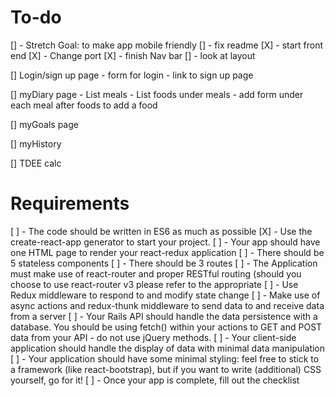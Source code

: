 # To-do
[] - Stretch Goal: to make app mobile friendly
[] - fix readme
[X] - start front end
[X] - Change port
[X] - finish Nav bar
[] - look at layout

[] Login/sign up page
    - form for login
    - link to sign up page

[] myDiary page
    - List meals
    - List foods under meals
    - add form under each meal after foods to add a food

[] myGoals page 

[] myHistory

[] TDEE calc

# Requirements

[ ] - The code should be written in ES6 as much as possible
[X] - Use the create-react-app generator to start your project.
[ ] - Your app should have one HTML page to render your react-redux application
[ ] - There should be 5 stateless components
[ ] - There should be 3 routes
[ ] - The Application must make use of react-router and proper RESTful routing (should you choose to use react-router v3 please refer to the appropriate 
[ ] - Use Redux middleware to respond to and modify state change
[ ] - Make use of async actions and redux-thunk middleware to send data to and receive data from a server
[ ] - Your Rails API should handle the data persistence with a database. You should be using fetch() within your actions to GET and POST data from your API - do not use jQuery methods.
[ ] - Your client-side application should handle the display of data with minimal data manipulation
[ ] - Your application should have some minimal styling: feel free to stick to a framework (like react-bootstrap), but if you want to write (additional) CSS yourself, go for it!
[ ] - Once your app is complete, fill out the checklist
